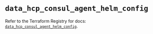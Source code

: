 # `data_hcp_consul_agent_helm_config`

Refer to the Terraform Registry for docs: [`data_hcp_consul_agent_helm_config`](https://registry.terraform.io/providers/hashicorp/hcp/0.89.0/docs/data-sources/consul_agent_helm_config).
